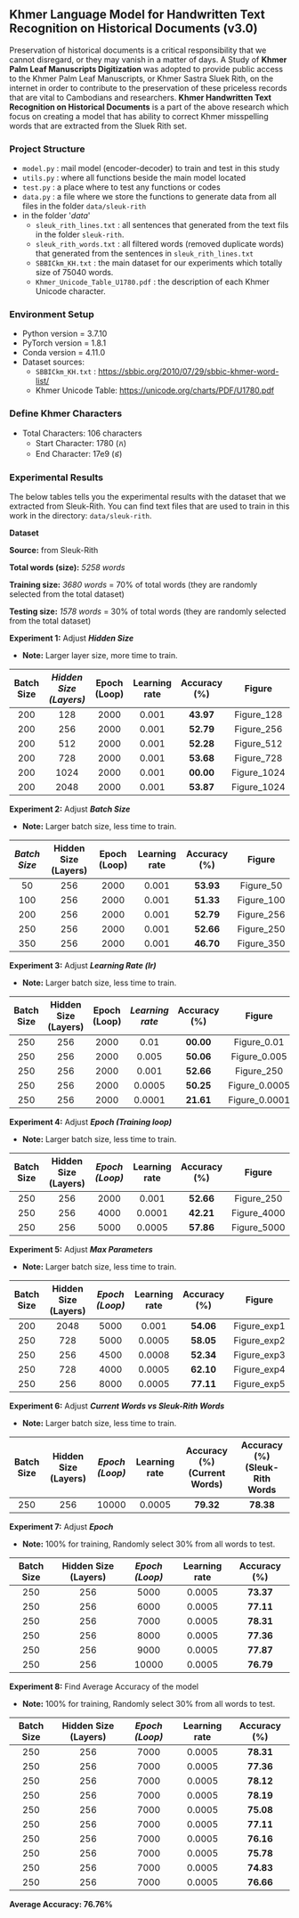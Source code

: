 ## **Khmer Language Model for Handwritten Text Recognition on Historical Documents (v3.0)**

Preservation of historical documents is a critical responsibility that we cannot disregard, or they may vanish in a matter of days. A Study of **Khmer Palm Leaf Manuscripts Digitization** was adopted to provide public access to the Khmer Palm Leaf Manuscripts, or Khmer Sastra Sluek Rith, on the internet in order to contribute to the preservation of these priceless records that are vital to Cambodians and researchers.
**Khmer Handwritten Text Recognition on Historical Documents** is a part of the above research which focus on creating a model that has ability to correct Khmer misspelling words that are extracted from the Sluek Rith set.

### Project Structure

- `model.py` : mail model (encoder-decoder) to train and test in this study
- `utils.py` : where all functions beside the main model located
- `test.py` : a place where to test any functions or codes
- `data.py` : a file where we store the functions to generate data from all files in the folder `data/sleuk-rith`
- in the folder '_data_'
    - `sleuk_rith_lines.txt` : all sentences that generated from the text fils in the folder `sleuk-rith`. 
    - `sleuk_rith_words.txt` : all filtered words (removed duplicate words) that generated from the sentences in `sleuk_rith_lines.txt`
    - `SBBICkm_KH.txt` : the main dataset for our experiments which totally size of 75040 words.
    - `Khmer_Unicode_Table_U1780.pdf` : the description of each Khmer Unicode character.

### Environment Setup
- Python version = 3.7.10
- PyTorch version = 1.8.1
- Conda version = 4.11.0
- Dataset sources:
    - `SBBICkm_KH.txt` : https://sbbic.org/2010/07/29/sbbic-khmer-word-list/
    - Khmer Unicode Table: https://unicode.org/charts/PDF/U1780.pdf

### Define Khmer Characters
- Total Characters: 106 characters
    - Start Character: 1780 (ក)
    - End Character: 17e9 (៩)

### Experimental Results

The below tables tells you the experimental results with the dataset that we extracted from Sleuk-Rith.
You can find text files that are used to train in this work in the directory: `data/sleuk-rith`.

**Dataset**

**Source:** from Sleuk-Rith

**Total words (size):** _5258 words_

**Training size:** _3680 words_ = 70% of total words (they are randomly selected from the total dataset)

**Testing size:** _1578 words_ = 30% of total words (they are randomly selected from the total dataset)

**Experiment 1:** Adjust _**Hidden Size**_
- **Note:** Larger layer size, more time to train.

| Batch Size | _Hidden Size (Layers)_ | Epoch (Loop) | Learning rate | Accuracy (%) |   Figure    |
|:----------:|:----------------------:|:------------:|:-------------:|:------------:|:-----------:|
|    200     |          128           |     2000     |     0.001     |  **43.97**   | Figure_128  |
|    200     |          256           |     2000     |     0.001     |  **52.79**   | Figure_256  |
|    200     |          512           |     2000     |     0.001     |  **52.28**   | Figure_512  |
|    200     |          728           |     2000     |     0.001     |  **53.68**   | Figure_728  |
|    200     |          1024          |     2000     |     0.001     |  **00.00**   | Figure_1024 |
|    200     |          2048          |     2000     |     0.001     |  **53.87**   | Figure_1024 |

**Experiment 2:** Adjust _**Batch Size**_
- **Note:** Larger batch size, less time to train.

| _Batch Size_ | Hidden Size (Layers) | Epoch (Loop) | Learning rate | Accuracy (%) |   Figure   |
|:------------:|:--------------------:|:------------:|:-------------:|:------------:|:----------:|
|      50      |         256          |     2000     |     0.001     |  **53.93**   | Figure_50  |
|     100      |         256          |     2000     |     0.001     |  **51.33**   | Figure_100 |
|     200      |         256          |     2000     |     0.001     |  **52.79**   | Figure_256 |
|     250      |         256          |     2000     |     0.001     |  **52.66**   | Figure_250 |
|     350      |         256          |     2000     |     0.001     |  **46.70**   | Figure_350 |

**Experiment 3:** Adjust _**Learning Rate (lr)**_
- **Note:** Larger batch size, less time to train.

| Batch Size | Hidden Size (Layers) | Epoch (Loop) | _Learning rate_ | Accuracy (%) |    Figure     |
|:----------:|:--------------------:|:------------:|:---------------:|:------------:|:-------------:|
|    250     |         256          |     2000     |      0.01       |  **00.00**   |  Figure_0.01  |
|    250     |         256          |     2000     |      0.005      |  **50.06**   | Figure_0.005  |
|    250     |         256          |     2000     |      0.001      |  **52.66**   |  Figure_250   |
|    250     |         256          |     2000     |     0.0005      |  **50.25**   | Figure_0.0005 |
|    250     |         256          |     2000     |     0.0001      |  **21.61**   | Figure_0.0001 |

**Experiment 4:** Adjust _**Epoch (Training loop)**_
- **Note:** Larger batch size, less time to train.

| Batch Size | Hidden Size (Layers) | _Epoch (Loop)_ | Learning rate | Accuracy (%) |   Figure    |
|:----------:|:--------------------:|:--------------:|:-------------:|:------------:|:-----------:|
|    250     |         256          |      2000      |     0.001     |  **52.66**   | Figure_250  |
|    250     |         256          |      4000      |    0.0001     |  **42.21**   | Figure_4000 |
|    250     |         256          |      5000      |    0.0005     |  **57.86**   | Figure_5000 |

**Experiment 5:** Adjust _**Max Parameters**_
- **Note:** Larger batch size, less time to train.

| Batch Size | Hidden Size (Layers) | _Epoch (Loop)_ | Learning rate | Accuracy (%) |   Figure    |
|:----------:|:--------------------:|:--------------:|:-------------:|:------------:|:-----------:|
|    200     |         2048         |      5000      |     0.001     |  **54.06**   | Figure_exp1 |
|    250     |         728          |      5000      |    0.0005     |  **58.05**   | Figure_exp2 |
|    250     |         256          |      4500      |    0.0008     |  **52.34**   | Figure_exp3 |
|    250     |         728          |      4000      |    0.0005     |  **62.10**   | Figure_exp4 |
|    250     |         256          |      8000      |    0.0005     |  **77.11**   | Figure_exp5 |

**Experiment 6:** Adjust _**Current Words vs Sleuk-Rith Words**_
- **Note:** Larger batch size, less time to train.

| Batch Size | Hidden Size (Layers) | _Epoch (Loop)_ | Learning rate | Accuracy (%) (Current Words) | Accuracy (%) (Sleuk-Rith Words |
|:----------:|:--------------------:|:--------------:|:-------------:|:----------------------------:|:------------------------------:|
|    250     |         256          |     10000      |    0.0005     |          **79.32**           |           **78.38**            |

**Experiment 7:** Adjust _**Epoch**_
- **Note:** 100% for training, Randomly select 30% from all words to test.

| Batch Size | Hidden Size (Layers) | _Epoch (Loop)_ | Learning rate | Accuracy (%) |
|:----------:|:--------------------:|:--------------:|:-------------:|:------------:|
|    250     |         256          |      5000      |    0.0005     |  **73.37**   |
|    250     |         256          |      6000      |    0.0005     |  **77.11**   |
|    250     |         256          |      7000      |    0.0005     |  **78.31**   |
|    250     |         256          |      8000      |    0.0005     |  **77.36**   |
|    250     |         256          |      9000      |    0.0005     |  **77.87**   |
|    250     |         256          |     10000      |    0.0005     |  **76.79**   |

**Experiment 8:** Find Average Accuracy of the model
- **Note:** 100% for training, Randomly select 30% from all words to test.

|    Batch Size    | Hidden Size (Layers) | _Epoch (Loop)_ | Learning rate | Accuracy (%) |
|:----------------:|:--------------------:|:--------------:|:-------------:|:------------:|
|       250        |         256          |      7000      |    0.0005     |  **78.31**   |
|       250        |         256          |      7000      |    0.0005     |  **77.36**   |
|       250        |         256          |      7000      |    0.0005     |  **78.12**   |
|       250        |         256          |      7000      |    0.0005     |  **78.19**   |
|       250        |         256          |      7000      |    0.0005     |  **75.08**   |
|       250        |         256          |      7000      |    0.0005     |  **77.11**   |
|       250        |         256          |      7000      |    0.0005     |  **76.16**   |
|       250        |         256          |      7000      |    0.0005     |  **75.78**   |
|       250        |         256          |      7000      |    0.0005     |  **74.83**   |
|       250        |         256          |      7000      |    0.0005     |  **76.66**   |

**Average Accuracy: 76.76%**